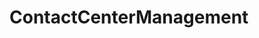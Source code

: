 # ContactCenterManagement   

<script src="https://unpkg.com/@stoplight/elements/web-components.min.js"></script>
<link rel="stylesheet" href="https://unpkg.com/@stoplight/elements/styles.min.css">

<elements-api
  apiDescriptionUrl="ContactCenterManagement.yaml"
  layout="sidebar"
  router="hash"
  hideTryIt="false"
  hideSchemas="false"
  hideInternal="false"
/>